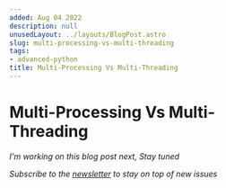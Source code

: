 ```yaml
---
added: Aug 04 2022
description: null
unusedLayout: ../layouts/BlogPost.astro
slug: multi-processing-vs-multi-threading
tags:
- advanced-python
title: Multi-Processing Vs Multi-Threading
---
```


# Multi-Processing Vs Multi-Threading

_I'm working on this blog post next, Stay tuned_

_Subscribe to the_ [_newsletter_](https://www.getrevue.co/profile/bhavaniravi) _to stay on top of new issues_&#x20;